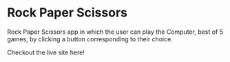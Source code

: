 <h1>Rock Paper Scissors</h1>

Rock Paper Scissors app in which the user can play the Computer, best of 5 games, by clicking a button corresponding to their choice. 

Checkout the live site here!
